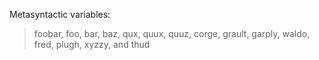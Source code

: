 Metasyntactic variables:
>foobar, foo, bar, baz, qux, quux, quuz, corge, grault, garply, waldo, fred, plugh, xyzzy, and thud